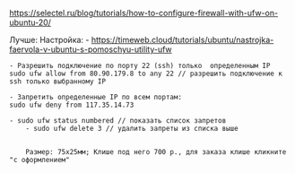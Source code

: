 https://selectel.ru/blog/tutorials/how-to-configure-firewall-with-ufw-on-ubuntu-20/

Лучше:
Настройка:
    - https://timeweb.cloud/tutorials/ubuntu/nastrojka-faervola-v-ubuntu-s-pomoschyu-utility-ufw


    - Разрешить подключение по порту 22 (ssh) только  определенным IP
    sudo ufw allow from 80.90.179.8 to any 22 // разрешить подключение к ssh только выбранному IP

    - Запретить определенные IP по всем портам:
    sudo ufw deny from 117.35.14.73

    - sudo ufw status numbered // показать список запретов 
        - sudo ufw delete 3 // удалить запреты из списка выше


        Размер: 75х25мм; Клише под него 700 р., для заказа клише кликните "с оформлением"